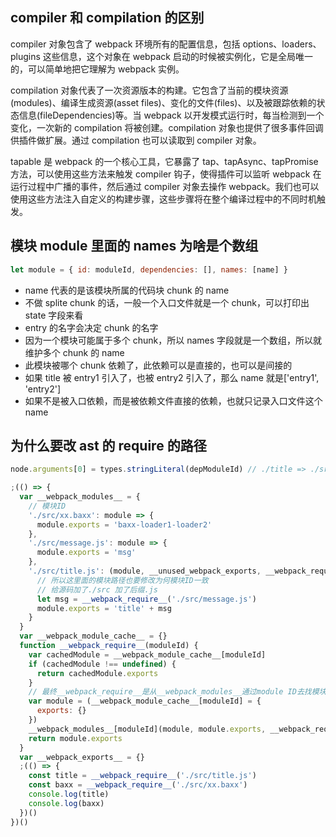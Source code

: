 ## compiler 和 compilation 的区别

compiler 对象包含了 webpack 环境所有的配置信息，包括 options、loaders、plugins 这些信息，这个对象在 webpack 启动的时候被实例化，它是全局唯一的，可以简单地把它理解为 webpack 实例。

compilation 对象代表了一次资源版本的构建。它包含了当前的模块资源(modules)、编译生成资源(asset files)、变化的文件(files)、以及被跟踪依赖的状态信息(fileDependencies)等。当 webpack 以开发模式运行时，每当检测到一个变化，一次新的 compilation 将被创建。compilation 对象也提供了很多事件回调供插件做扩展。通过 compilation 也可以读取到 compiler 对象。

tapable 是 webpack 的一个核心工具，它暴露了 tap、tapAsync、tapPromise 方法，可以使用这些方法来触发 compiler 钩子，使得插件可以监听 webpack 在运行过程中广播的事件，然后通过 compiler 对象去操作 webpack。我们也可以使用这些方法注入自定义的构建步骤，这些步骤将在整个编译过程中的不同时机触发。

## 模块 module 里面的 names 为啥是个数组

```js
let module = { id: moduleId, dependencies: [], names: [name] }
```

- name 代表的是该模块所属的代码块 chunk 的 name
- 不做 splite chunk 的话，一般一个入口文件就是一个 chunk，可以打印出 state 字段来看
- entry 的名字会决定 chunk 的名字
- 因为一个模块可能属于多个 chunk，所以 names 字段就是一个数组，所以就维护多个 chunk 的 name
- 此模块被哪个 chunk 依赖了，此依赖可以是直接的，也可以是间接的
- 如果 title 被 entry1 引入了，也被 entry2 引入了，那么 name 就是['entry1', 'entry2']
- 如果不是被入口依赖，而是被依赖文件直接的依赖，也就只记录入口文件这个 name

## 为什么要改 ast 的 require 的路径

```js
node.arguments[0] = types.stringLiteral(depModuleId) // ./title => ./src/title.js
```

```js
;(() => {
  var __webpack_modules__ = {
    // 模块ID
    './src/xx.baxx': module => {
      module.exports = 'baxx-loader1-loader2'
    },
    './src/message.js': module => {
      module.exports = 'msg'
    },
    './src/title.js': (module, __unused_webpack_exports, __webpack_require__) => {
      // 所以这里面的模块路径也要修改为何模块ID一致
      // 给源码加了./src 加了后缀.js
      let msg = __webpack_require__('./src/message.js')
      module.exports = 'title' + msg
    }
  }
  var __webpack_module_cache__ = {}
  function __webpack_require__(moduleId) {
    var cachedModule = __webpack_module_cache__[moduleId]
    if (cachedModule !== undefined) {
      return cachedModule.exports
    }
    // 最终__webpack_require__是从__webpack_modules__通过module ID去找模块
    var module = (__webpack_module_cache__[moduleId] = {
      exports: {}
    })
    __webpack_modules__[moduleId](module, module.exports, __webpack_require__)
    return module.exports
  }
  var __webpack_exports__ = {}
  ;(() => {
    const title = __webpack_require__('./src/title.js')
    const baxx = __webpack_require__('./src/xx.baxx')
    console.log(title)
    console.log(baxx)
  })()
})()
```
